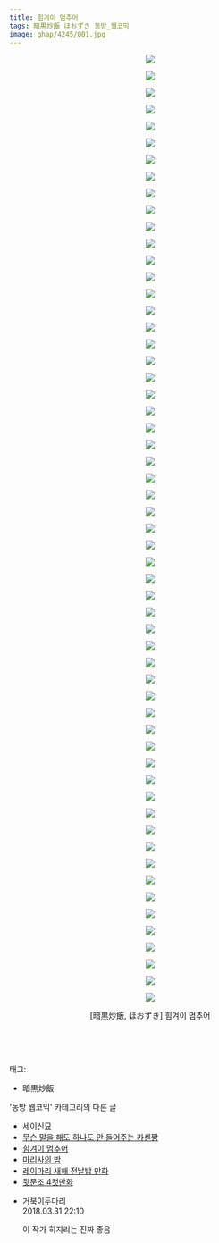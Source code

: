 ```yaml
---
title: 힘겨이 멈추어
tags: 暗黒炒飯 ほおずき 동방_웹코믹
image: ghap/4245/001.jpg
---
```

<div class="article">
<p style="text-align: center; clear: none; float: none;"><img src="{{ site.nasurl }}/ghap/4245/001.jpg"/></p>
<p style="text-align: center; clear: none; float: none;"><img src="{{ site.nasurl }}/ghap/4245/002.jpg"/></p>
<p style="text-align: center; clear: none; float: none;"><img src="{{ site.nasurl }}/ghap/4245/003.jpg"/></p>
<p style="text-align: center; clear: none; float: none;"><img src="{{ site.nasurl }}/ghap/4245/004.jpg"/></p>
<p style="text-align: center; clear: none; float: none;"><img src="{{ site.nasurl }}/ghap/4245/005.jpg"/></p>
<p style="text-align: center; clear: none; float: none;"><img src="{{ site.nasurl }}/ghap/4245/006.jpg"/></p>
<p style="text-align: center; clear: none; float: none;"><img src="{{ site.nasurl }}/ghap/4245/007.jpg"/></p>
<p style="text-align: center; clear: none; float: none;"><img src="{{ site.nasurl }}/ghap/4245/008.jpg"/></p>
<p style="text-align: center; clear: none; float: none;"><img src="{{ site.nasurl }}/ghap/4245/009.jpg"/></p>
<p style="text-align: center; clear: none; float: none;"><img src="{{ site.nasurl }}/ghap/4245/010.jpg"/></p>
<p style="text-align: center; clear: none; float: none;"><img src="{{ site.nasurl }}/ghap/4245/011.jpg"/></p>
<p style="text-align: center; clear: none; float: none;"><img src="{{ site.nasurl }}/ghap/4245/012.jpg"/></p>
<p style="text-align: center; clear: none; float: none;"><img src="{{ site.nasurl }}/ghap/4245/013.jpg"/></p>
<p style="text-align: center; clear: none; float: none;"><img src="{{ site.nasurl }}/ghap/4245/014.jpg"/></p>
<p style="text-align: center; clear: none; float: none;"><img src="{{ site.nasurl }}/ghap/4245/015.jpg"/></p>
<p style="text-align: center; clear: none; float: none;"><img src="{{ site.nasurl }}/ghap/4245/016.jpg"/></p>
<p style="text-align: center; clear: none; float: none;"><img src="{{ site.nasurl }}/ghap/4245/017.jpg"/></p>
<p style="text-align: center; clear: none; float: none;"><img src="{{ site.nasurl }}/ghap/4245/018.jpg"/></p>
<p style="text-align: center; clear: none; float: none;"><img src="{{ site.nasurl }}/ghap/4245/019.jpg"/></p>
<p style="text-align: center; clear: none; float: none;"><img src="{{ site.nasurl }}/ghap/4245/020.jpg"/></p>
<p style="text-align: center; clear: none; float: none;"><img src="{{ site.nasurl }}/ghap/4245/021.jpg"/></p>
<p style="text-align: center; clear: none; float: none;"><img src="{{ site.nasurl }}/ghap/4245/022.jpg"/></p>
<p style="text-align: center; clear: none; float: none;"><img src="{{ site.nasurl }}/ghap/4245/023.jpg"/></p>
<p style="text-align: center; clear: none; float: none;"><img src="{{ site.nasurl }}/ghap/4245/024.jpg"/></p>
<p style="text-align: center; clear: none; float: none;"><img src="{{ site.nasurl }}/ghap/4245/025.jpg"/></p>
<p style="text-align: center; clear: none; float: none;"><img src="{{ site.nasurl }}/ghap/4245/026.jpg"/></p>
<p style="text-align: center; clear: none; float: none;"><img src="{{ site.nasurl }}/ghap/4245/027.jpg"/></p>
<p style="text-align: center; clear: none; float: none;"><img src="{{ site.nasurl }}/ghap/4245/028.jpg"/></p>
<p style="text-align: center; clear: none; float: none;"><img src="{{ site.nasurl }}/ghap/4245/029.jpg"/></p>
<p style="text-align: center; clear: none; float: none;"><img src="{{ site.nasurl }}/ghap/4245/030.jpg"/></p>
<p style="text-align: center; clear: none; float: none;"><img src="{{ site.nasurl }}/ghap/4245/031.jpg"/></p>
<p style="text-align: center; clear: none; float: none;"><img src="{{ site.nasurl }}/ghap/4245/032.jpg"/></p>
<p style="text-align: center; clear: none; float: none;"><img src="{{ site.nasurl }}/ghap/4245/033.jpg"/></p>
<p style="text-align: center; clear: none; float: none;"><img src="{{ site.nasurl }}/ghap/4245/034.jpg"/></p>
<p style="text-align: center; clear: none; float: none;"><img src="{{ site.nasurl }}/ghap/4245/035.jpg"/></p>
<p style="text-align: center; clear: none; float: none;"><img src="{{ site.nasurl }}/ghap/4245/036.jpg"/></p>
<p style="text-align: center; clear: none; float: none;"><img src="{{ site.nasurl }}/ghap/4245/037.jpg"/></p>
<p style="text-align: center; clear: none; float: none;"><img src="{{ site.nasurl }}/ghap/4245/038.jpg"/></p>
<p style="text-align: center; clear: none; float: none;"><img src="{{ site.nasurl }}/ghap/4245/039.jpg"/></p>
<p style="text-align: center; clear: none; float: none;"><img src="{{ site.nasurl }}/ghap/4245/040.jpg"/></p>
<p style="text-align: center; clear: none; float: none;"><img src="{{ site.nasurl }}/ghap/4245/041.jpg"/></p>
<p style="text-align: center; clear: none; float: none;"><img src="{{ site.nasurl }}/ghap/4245/042.jpg"/></p>
<p style="text-align: center; clear: none; float: none;"><img src="{{ site.nasurl }}/ghap/4245/043.jpg"/></p>
<p style="text-align: center; clear: none; float: none;"><img src="{{ site.nasurl }}/ghap/4245/044.jpg"/></p>
<p style="text-align: center; clear: none; float: none;"><img src="{{ site.nasurl }}/ghap/4245/045.jpg"/></p>
<p style="text-align: center; clear: none; float: none;"><img src="{{ site.nasurl }}/ghap/4245/046.jpg"/></p>
<p style="text-align: center; clear: none; float: none;"><img src="{{ site.nasurl }}/ghap/4245/047.jpg"/></p>
<p style="text-align: center; clear: none; float: none;"><img src="{{ site.nasurl }}/ghap/4245/048.jpg"/></p>
<p style="text-align: center; clear: none; float: none;"><img src="{{ site.nasurl }}/ghap/4245/049.jpg"/></p>
<p style="text-align: center; clear: none; float: none;"><img src="{{ site.nasurl }}/ghap/4245/050.jpg"/></p>
<p style="text-align: center; clear: none; float: none;"><img src="{{ site.nasurl }}/ghap/4245/051.jpg"/></p>
<p style="text-align: center; clear: none; float: none;"><img src="{{ site.nasurl }}/ghap/4245/052.jpg"/></p>
<p style="text-align: center; clear: none; float: none;"><img src="{{ site.nasurl }}/ghap/4245/053.jpg"/></p>
<p style="text-align: center; clear: none; float: none;"><img src="{{ site.nasurl }}/ghap/4245/054.jpg"/></p>
<p style="text-align: center; clear: none; float: none;"><img src="{{ site.nasurl }}/ghap/4245/055.jpg"/></p>
<p style="text-align: center; clear: none; float: none;"><img src="{{ site.nasurl }}/ghap/4245/056.jpg"/></p>
<p style="text-align: center; clear: none; float: none;"><img src="{{ site.nasurl }}/ghap/4245/057.jpg"/></p>
<p style="text-align: center; clear: none; float: none;">[暗黒炒飯, ほおずき] 힘겨이 멈추어</p>
<p style="text-align: center; clear: none; float: none;"><br/></p>
<p><br/></p>
</div><div class="tagTrail">
<p>태그: </p>
<ul>
<li>暗黒炒飯</li>
</ul>
</div><div class="another">
<p>'동방 웹코믹' 카테고리의 다른 글</p>
<ul>
<li><a href="/2018-03-31-ghap_4247">세이신묘</a></li>
<li><a href="/2018-03-31-ghap_4246">무슨 말을 해도 하나도 안 들어주는 카센짱</a></li>
<li><a href="/2018-03-31-ghap_4245">힘겨이 멈추어</a></li>
<li><a href="/2018-03-31-ghap_4244">마리사의 밤</a></li>
<li><a href="/2018-03-31-ghap_4243">레이마리 새해 전날밤 만화</a></li>
<li><a href="/2018-03-31-ghap_4242">뒷문조 4컷만화</a></li>
</ul>
</div><div class="cb_module cb_fluid">
<div class="cb_wrt cb_profile">
<div class="comment">
<ul>
<li class="cb_thumb_off" id="comment15231044">
<div class="cb_comment_area">
<div class="cb_info_area">
<div class="cb_section">
<span class="cb_nick_name">거북이두마리</span>
</div>
<div class="cb_section">
<span class="cb_date">2018.03.31 22:10 </span>
</div>
</div>
<div class="cb_dsc_comment">
<p class="cb_dsc">
											이 작가 히지리는 진짜 좋음
										</p>
</div>
</div></li>
</ul>
</div>
</div><!-- commentList close -->
</div>